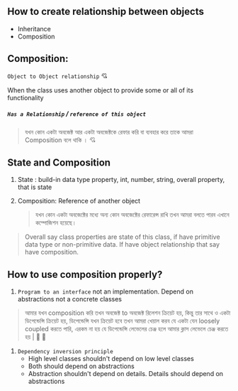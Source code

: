 ## How to create relationship between objects

- Inheritance
- Composition

## Composition:

`Object to Object relationship` 💘

When the class uses another object to provide some or all of its functionality

##### `Has a Relationship` / `reference of this object`

> যখন কোন একটা অবজেক্ট আর একটা অবজেক্টকে রেফার করি বা ব্যবহার করে তাকে আমরা Composition বলে থাকি । 💘

## State and Composition

1. State : build-in data type property, int, number, string, overall property, that is state

2. Composition: Reference of another object
   > যখন কোন একটা অবজেক্টের মধ্যে অন্য কোন অবজেক্টের রেফারেন্স রাখি তখন আমরা বলতে পারব এখানে কম্পোজিশন হয়েছে।

> Overall say class properties are state of this class, if have primitive data type or non-primitive data. If have object relationship that say have composition.

## How to use composition properly?

1. `Program to an interface` not an implementation. Depend on abstractions not a concrete classes

> আমার যখন composition করি তখন অবজেক্ট to অবজেক্ট রিলেশন ক্রিয়েট হয়, কিন্তু তার সাথে ও একটা ডিপেন্ডেন্সি ক্রিয়েট হয়, ডিপেন্ডেন্সি যখন ক্রিয়েট হবে তখন আমরা খেয়াল করব যে একটা যেন loosely coupled করতে পারি, এরকম না হয় যে ডিপেন্ডেন্সি লেভেলের চেঞ্জ হলে আমার ক্লাস লেভেলে চেঞ্জ করতে হয় | 🧱 🥷

1. `Dependency inversion principle`
   - High level classes shouldn't depend on low level classes
   - Both should depend on abstractions
   - Abstraction shouldn't depend on details. Details should depend on abstractions
